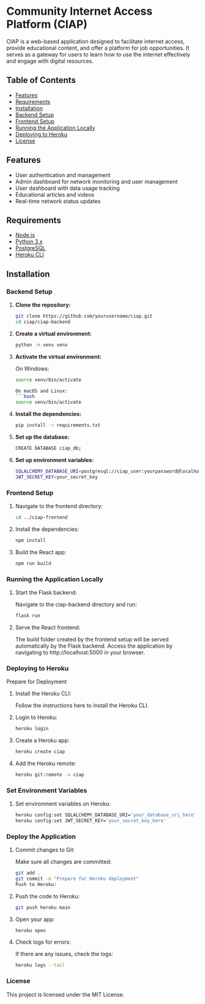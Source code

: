 # Community Internet Access Platform (CIAP)

CIAP is a web-based application designed to facilitate internet access, provide educational content, and offer a platform for job opportunities. It serves as a gateway for users to learn how to use the internet effectively and engage with digital resources.

## Table of Contents

- [Features](#features)
- [Requirements](#requirements)
- [Installation](#installation)
- [Backend Setup](#backend-setup)
- [Frontend Setup](#frontend-setup)
- [Running the Application Locally](#running-the-application-locally)
- [Deploying to Heroku](#deploying-to-heroku)
- [License](#license)

## Features

- User authentication and management
- Admin dashboard for network monitoring and user management
- User dashboard with data usage tracking
- Educational articles and videos
- Real-time network status updates

## Requirements

- [Node.js](https://nodejs.org/)
- [Python 3.x](https://www.python.org/)
- [PostgreSQL](https://www.postgresql.org/)
- [Heroku CLI](https://devcenter.heroku.com/articles/heroku-cli)

## Installation

### Backend Setup

1. **Clone the repository:**

   ```bash
   git clone https://github.com/yourusername/ciap.git
   cd ciap/ciap-backend

2. **Create a virtual environment:**

    ```bash
    python -m venv venv

3. **Activate the virtual environment:**
    
    On Windows:
    ```bash
    source venv/bin/activate

    On macOS and Linux:
    ```bash
    source venv/bin/activate

4. **Install the dependencies:**

    ```bash
    pip install -r requirements.txt

5. **Set up the database:**

    ```bash
    CREATE DATABASE ciap_db;

6. **Set up environment variables:**

    ```bash
    SQLALCHEMY_DATABASE_URI=postgresql://ciap_user:yourpassword@localhost/ciap_db
    JWT_SECRET_KEY=your_secret_key

### Frontend Setup
1. Navigate to the frontend directory:

    ```bash
    cd ../ciap-frontend

2. Install the dependencies:

    ```bash
    npm install

3. Build the React app:

    ```bash
    npm run build

### Running the Application Locally

1. Start the Flask backend:

    Navigate to the ciap-backend directory and run:

    ```bash
    flask run

2. Serve the React frontend:

    The build folder created by the frontend setup will be served automatically by the Flask backend. Access the application by navigating to http://localhost:5000 in your browser.

### Deploying to Heroku

Prepare for Deployment

1. Install the Heroku CLI:

    Follow the instructions here to install the Heroku CLI.

2. Login to Heroku:

    ```bash
    heroku login

3. Create a Heroku app:

    ```bash
    heroku create ciap

4. Add the Heroku remote:

    ```bash
    heroku git:remote -a ciap

### Set Environment Variables

1. Set environment variables on Heroku:

    ```bash
    heroku config:set SQLALCHEMY_DATABASE_URI='your_database_uri_here'
    heroku config:set JWT_SECRET_KEY='your_secret_key_here'

### Deploy the Application
1. Commit changes to Git:

    Make sure all changes are committed:

    ```bash
    git add .
    git commit -m "Prepare for Heroku deployment"
    Push to Heroku:

2. Push the code to Heroku:

    ```bash
    git push heroku main

3. Open your app:

    ```bash
    heroku open

4. Check logs for errors:

    If there are any issues, check the logs:

    ```bash
    heroku logs --tail

### License
This project is licensed under the MIT License.